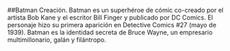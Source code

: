 ##Batman 
Creación. Batman es un superhéroe de cómic co-creado por el artista Bob Kane y el escritor Bill Finger y publicado por DC Comics. El personaje hizo su primera aparición en Detective Comics #27 (mayo de 1939). Batman es la identidad secreta de Bruce Wayne, un empresario multimillonario, galán y filántropo.
